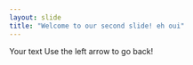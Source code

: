 ```yaml
---
layout: slide
title: "Welcome to our second slide! eh oui"
---
```

Your text
Use the left arrow to go back!
